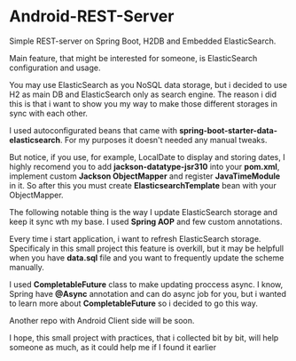 # Android-REST-Server
Simple REST-server on Spring Boot, H2DB and Embedded ElasticSearch.

Main feature, that might be interested for someone, is ElasticSearch configuration and usage.

You may use ElasticSearch as you NoSQL data storage, but i decided to use H2 as main DB and ElasticSearch only as search engine.
The reason i did this is that i want to show you my way to make those different storages in sync with each other.

I used autoconfigurated beans that came with **spring-boot-starter-data-elasticsearch**. For my purposes it doesn't needed any manual 
tweaks. 

But notice, if you use, for example, LocalDate to display and storing dates, I highly recomend you to add **jackson-datatype-jsr310**
into your **pom.xml**, implement custom **Jackson ObjectMapper** and register **JavaTimeModule** in it. So after this you must create 
**ElasticsearchTemplate** bean with your ObjectMapper.

The following notable thing is the way I update ElasticSearch storage and keep it sync wth my base. 
I used **Spring AOP** and few custom annotations. 

Every time i start application, i want to refresh ElasticSearch storage. Specificaly in this small project this feature is overkill, 
but it may be helpfull when you have **data.sql** file and you want to frequently update the scheme manually.

I used **CompletableFuture** class to make updating proccess async. I know, Spring have **@Async** annotation and can do async job for you, 
but i wanted to learn more about **CompletableFuture** so i decided to go this way.

Another repo with Android Client side will be soon.

I hope, this small project with practices, that i collected bit by bit, will help someone as much, 
as it could help me if I found it earlier
